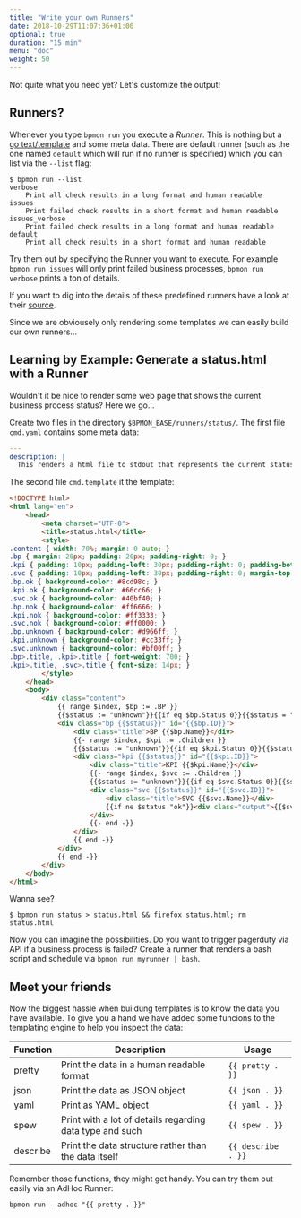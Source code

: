 ```yaml
---
title: "Write your own Runners"
date: 2018-10-29T11:07:36+01:00
optional: true
duration: "15 min"
menu: "doc"
weight: 50
---
```


Not quite what you need yet? Let's customize the output!

<!--more-->

## Runners?

Whenever you type `bpmon run` you execute a _Runner_. This is nothing but a [go text/template](https://golang.org/pkg/text/template/) 
and some meta data. There are default runner (such as the one named `default` which will run if no runner is specified) which you can list 
via the `--list` flag:

```
$ bpmon run --list
verbose
	Print all check results in a long format and human readable
issues
	Print failed check results in a short format and human readable
issues_verbose
	Print failed check results in a long format and human readable
default
	Print all check results in a short format and human readable
```

Try them out by specifying the Runner you want to execute. For example `bpmon run issues` will only print failed business processes, 
`bpmon run verbose` prints a ton of details.

If you want to dig into the details of these predefined runners have a look at their
[source](https://github.com/unprofession-al/bpmon/blob/master/runners/defaults.go).

Since we are obviousely only rendering some templates we can easily build our own runners... 

## Learning by Example: Generate a status.html with a Runner

Wouldn't it be nice to render some web page that shows the current business process status? Here we go...

Create two files in the directory `$BPMON_BASE/runners/status/`. The first file `cmd.yaml` contains some meta data:

``` yaml
---
description: |
  This renders a html file to stdout that represents the current status.
```

The second file `cmd.template` it the template:

``` html
<!DOCTYPE html>
<html lang="en">
    <head>
        <meta charset="UTF-8">
        <title>status.html</title>
        <style>
.content { width: 70%; margin: 0 auto; }
.bp { margin: 20px; padding: 20px; padding-right: 0; }
.kpi { padding: 10px; padding-left: 30px; padding-right: 0; padding-bottom: 20px; margin-top: 10px; }
.svc { padding: 10px; padding-left: 30px; padding-right: 0; margin-top: 10px; }
.bp.ok { background-color: #8cd98c; }
.kpi.ok { background-color: #66cc66; }
.svc.ok { background-color: #40bf40; }
.bp.nok { background-color: #ff6666; }
.kpi.nok { background-color: #ff3333; }
.svc.nok { background-color: #ff0000; }
.bp.unknown { background-color: #d966ff; }
.kpi.unknown { background-color: #cc33ff; }
.svc.unknown { background-color: #bf00ff; }
.bp>.title, .kpi>.title { font-weight: 700; }
.kpi>.title, .svc>.title { font-size: 14px; }
        </style>
    </head>
    <body>
        <div class="content">
            {{ range $index, $bp := .BP }}
            {{$status := "unknown"}}{{if eq $bp.Status 0}}{{$status = "ok"}}{{else if eq $bp.Status 1}}{{$status = "nok"}}{{end}}
            <div class="bp {{$status}}" id="{{$bp.ID}}">
                <div class="title">BP {{$bp.Name}}</div>
                {{- range $index, $kpi := .Children }}
                {{$status := "unknown"}}{{if eq $kpi.Status 0}}{{$status = "ok"}}{{else if eq $kpi.Status 1}}{{$status = "nok"}}{{end}}
                <div class="kpi {{$status}}" id="{{$kpi.ID}}">
                    <div class="title">KPI {{$kpi.Name}}</div>
                    {{- range $index, $svc := .Children }}
                    {{$status := "unknown"}}{{if eq $svc.Status 0}}{{$status = "ok"}}{{else if eq $svc.Status 1}}{{$status = "nok"}}{{end}}
                    <div class="svc {{$status}}" id="{{$svc.ID}}">
                        <div class="title">SVC {{$svc.Name}}</div>
                        {{if ne $status "ok"}}<div class="output">{{$svc.Output}}</div>{{end}}
                    </div>
                    {{- end -}}
                </div>
                {{ end -}}
            </div>
            {{ end -}}
        </div>
    </body>
</html>
```

Wanna see?

```
$ bpmon run status > status.html && firefox status.html; rm status.html
```

Now you can imagine the possibilities. Do you want to trigger pagerduty via API if a business process is failed? Create a runner that renders a bash 
script and schedule via `bpmon run myrunner | bash`. 

## Meet your friends

Now the biggest hassle when buildung templates is to know the data you have available. To give you a hand we have added some funcions to
the templating engine to help you inspect the data:

| Function | Description | Usage |
| --- | --- | --- |
| pretty | Print the data in a human readable format | `{{ pretty . }}` |
| json | Print the data as JSON object | `{{ json . }}` |
| yaml | Print as YAML object | `{{ yaml . }}` |
| spew | Print with a lot of details regarding data type and such | `{{ spew . }}` |
| describe | Print the data structure rather than the data itself | `{{ describe . }}` |

Remember those functions, they might get handy. You can try them out easily via an AdHoc Runner:

```
bpmon run --adhoc "{{ pretty . }}"
```
